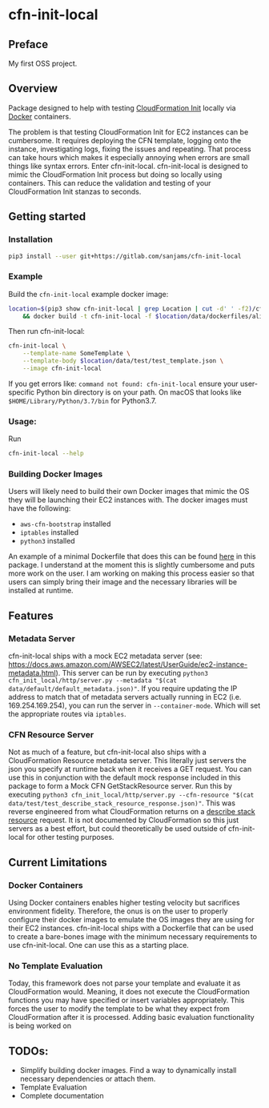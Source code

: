 # cfn-init-local
## Preface
My first OSS project. 

## Overview
Package designed to help with testing [CloudFormation Init](https://docs.aws.amazon.com/AWSCloudFormation/latest/UserGuide/aws-resource-init.html) 
locally via [Docker](https://www.docker.com/) containers.

The problem is that testing CloudFormation Init for EC2 instances can be cumbersome. It requires deploying the CFN template,
logging onto the instance, investigating logs, fixing the issues and repeating. That process can take hours which makes it
especially annoying when errors are small things like syntax errors. Enter cfn-init-local. cfn-init-local is designed
to mimic the CloudFormation Init process but doing so locally using containers. This can reduce the validation and 
testing of your CloudFormation Init stanzas to seconds.

## Getting started
### Installation
```bash
pip3 install --user git+https://gitlab.com/sanjams/cfn-init-local
```

### Example 
Build the `cfn-init-local` example docker image:

```bash
location=$(pip3 show cfn-init-local | grep Location | cut -d' ' -f2)/cfn_init_local \
    && docker build -t cfn-init-local -f $location/data/dockerfiles/alinux2/Dockerfile $location
```

Then run cfn-init-local:

```bash
cfn-init-local \
    --template-name SomeTemplate \
    --template-body $location/data/test/test_template.json \
    --image cfn-init-local
```

If you get errors like: ```command not found: cfn-init-local``` ensure your user-specific Python bin directory is 
on your path. On macOS that looks like ```$HOME/Library/Python/3.7/bin``` for Python3.7.

### Usage:
Run
```bash
cfn-init-local --help
```

### Building Docker Images
Users will likely need to build their own Docker images that mimic the OS they will be launching their EC2 instances
with. The docker images must have the following:
- `aws-cfn-bootstrap` installed
- `iptables` installed
- `python3` installed

An example of a minimal Dockerfile that does this can be found [here](cfn_init_local/data/dockerfiles/alinux2/Dockerfile)
in this package. I understand at the moment this is slightly cumbersome and puts more work on the user. 
I am working on making this process easier so that users can simply bring their image and the necessary
libraries will be installed at runtime.   

## Features
### Metadata Server
cfn-init-local ships with a mock EC2 metadata server 
(see: https://docs.aws.amazon.com/AWSEC2/latest/UserGuide/ec2-instance-metadata.html). This server can be run by executing 
`python3 cfn_init_local/http/server.py --metadata "$(cat data/default/default_metadata.json)"`. 
If you require updating the IP address to match that of metadata servers actually running in EC2 (i.e. 169.254.169.254), 
you can run the server in `--container-mode`. Which will set the appropriate routes via `iptables`.

### CFN Resource Server
Not as much of a feature, but cfn-init-local also ships with a CloudFormation Resource metadata server. 
This literally just servers the json you specify at runtime back when it receives a GET request.
You can use this in conjunction with the default mock response included in this package to form a 
Mock CFN GetStackResource server. Run this by executing
`python3 cfn_init_local/http/server.py --cfn-resource "$(cat data/test/test_describe_stack_resource_response.json)"`.
This was reverse engineered from what CloudFormation returns on a 
[describe stack resource](https://docs.aws.amazon.com/cli/latest/reference/cloudformation/describe-stack-resources.html) 
request. It is not documented by CloudFormation so this just servers as a best effort, 
but could theoretically be used outside of cfn-init-local for other testing purposes.

## Current Limitations
### Docker Containers
Using Docker containers enables higher testing velocity but sacrifices environment fidelity. 
Therefore, the onus is on the user to properly configure their docker images to emulate the OS 
images they are using for their EC2 instances. cfn-init-local ships with a Dockerfile that can 
be used to create a bare-bones image with the minimum necessary requirements to use cfn-init-local.
One can use this as a starting place.

### No Template Evaluation
Today, this framework does not parse your template and evaluate it as CloudFormation would. 
Meaning, it does not execute the CloudFormation functions you may have specified or insert variables appropriately. 
This forces the user to modify the template to be what they expect from CloudFormation after 
it is processed. Adding basic evaluation functionality is being worked on

## TODOs:
- Simplify building docker images. Find a way to dynamically install necessary dependencies or attach them.
- Template Evaluation
- Complete documentation
